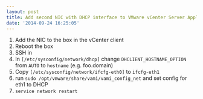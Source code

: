 ```yaml
---
layout: post
title: Add second NIC with DHCP interface to VMware vCenter Server Appliance
date: '2014-09-24 16:25:05'
---
```


1.  Add the NIC to the box in the vCenter client  
1.  Reboot the box  
1.  SSH in  
1.  In `[/etc/sysconfig/network/dhcp]` change `DHCLIENT_HOSTNAME_OPTION` from `AUTO` to `hostname` (e.g. foo.domain)  
1.  Copy `[/etc/sysconfig/network/ifcfg-eth0]` to `ifcfg-eth1`  
1.  run `sudo /opt/vmware/share/vami/vami_config_net` and set config for eth1 to DHCP  
1. `service network restart`
